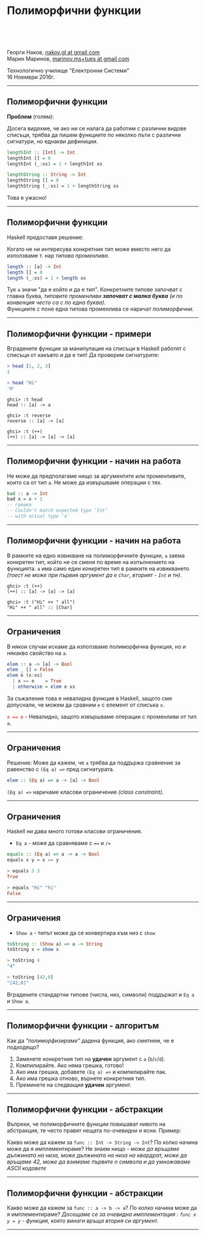 <!--
    page_number:true
    *page_number:false
-->
<!--
```hs
import Prelude hiding (length)

```
-->
Полиморфични функции<br/>
====

<br>
<br>
<br>

Георги Наков, [nakov.gl at gmail com](mailto:nakov.gl+tues@gmail.com)  
Марин Маринов, [marinov.ms+tues at gmail com](mailto:marinov.ms+tues@gmail.com)


Технологично училище "Електронни Системи"  
16 Ноември 2016г.

---

## Полиморфични функции

**Проблем** (голям):  

Досега видяхме, че ако ни се налага да работим с различни видове списъци, трябва да пишем функциите по няколко пъти с различни сигнатури, но еднакви дефиниции.
<br/>
```hs
lengthInt :: [Int] -> Int
lengthInt [] = 0
lengthInt (_:xs) = 1 + lengthInt xs

lengthString :: String -> Int
lengthString [] = 0
lengthString (_:xs) = 1 + lengthString xs
```

Това е ужасно!

---

## Полиморфични функции

Haskell предоставя решение:

Когато не ни интересува конкретния тип може вместо него да използваме т. нар *типова променлива*.
```hs
length :: [a] -> Int
length [] = 0
length (_:xs) = 1 + length xs
```
Тук `a` значи "да е който и да е тип".
Конкретните типове започват с главна буква, _типовите променливи **започват с малка буква** (и по конвенция често са с по една буква)_.  
Функциите с поне една типова променлива се наричат *полиморфични*.

---

## Полиморфични функции - примери

Вградените функции за манипулация на списъци в Haskell работят с списъци от какъвто и да е тип! Да проверим сигнатурите:
```hs
> head [1, 2, 3]
1

> head "Hi"
'H'
```

```text
ghci> :t head
head :: [a] -> a

ghci> :t reverse
reverse :: [a] -> [a]

ghci> :t (++)
(++) :: [a] -> [a] -> [a]
```
---

## Полиморфични функции - начин на работа

Не може да предполагаме нищо за аргументите или променливите, които са от тип `a`. Не може да извършваме операции с тях.
```hs     
bad :: a -> Int
bad x = x + 1
-- грешка
-- Couldn't match expected type ‘Int’ 
-- with actual type ‘a’
```
---

## Полиморфични функции - начин на работа

В рамките на едно извикване на полиморфичните функции, `a` заема конкретен тип, който не се сменя по време на изпълнението на функцията. `a` има само един конкретен тип в рамките на извикването *(тоест не може при първия аргумент да е `Char`, вторият - `Int` и тн)*.

```text
ghci> :t (++)
(++) :: [a] -> [a] -> [a]

ghci> :t ("Hi" ++ " all")
"Hi" ++ " all" :: [Char]
```
--- 

## Ограничения

В някои случаи искаме да използваме полиморфична функция, но и някакво свойство на `a`.
```hs     
elem :: a -> [a] -> Bool
elem _ [] = False
elem e (x:xs)
  | x == e    = True
  | otherwise = elem e xs
```
За съжаление това е невалидна функция в Haskell, защото сме допуснали, че можем да сравним `e` с елемент от списъка `x`.

<font color="red">`x == e`</font> - Невалидно, защото извършваме операции с променливи от тип `a`.

---
## Oграничения

Решение: Може да кажем, че `a` трябва да поддържа сравнение за равенство с `(Eq a) =>` пред сигнатурата.
```hs     
elem :: (Eq a) => a -> [a] -> Bool
```
`(Eq a) =>` наричаме класови ограничение *(class constraint)*. 

---

## Oграничения

Haskell ни дава много готови класови ограничения. 
- `Eq a` - може да сравняваме с `==` и `/=`
```hs
equals :: (Eq a) => a -> a -> Bool
equals x y = x == y

> equals 3 3 
True

> equals "Hi" "hi"
False
```
--- 
## Oграничения

- `Show a` - типът може да се конвертира към низ с `show`
```hs
toString :: (Show a) => a -> String
toString x = show x

> toString 4
"4"

> toString [42,0]
"[42,0]"
```
Вградените стандартни типове (числа, низ, симвoли) поддържат и `Eq a` и `Show a`.

---
## Полиморфични функции - алгоритъм

Как да *"полиморфизираме"* дадена функция, ако сметнем, че е подходящо?
1. Заменете конкретния тип на **удачен** аргумент с `а` (`b`/`c`/`d`).
2. Компилирайте. Ако няма грешка, готово!
3. Ако има грешка, добавете `(Eq a) =>` и компилирайте пак.
4. Ако има грешка отново, върнете конкретния тип.
5. Преминете на следващия **удачен** аргумент.


---

## Полиморфични функции - абстракции

Въпреки, че полиморфичните функции повишават нивото на абстракция, те често правят нещата по-очевидни и ясни. 
Пример:

Какво може да кажем за `func :: Int -> String -> Int`? По колко начина може да я имплементираме? 
Не знаем нищо - *може да връщаме дължината на низа, може дължината на низа на квардрат, може да връщаме 42, може да взимаме първите n символа и да умножаваме ASCII кодовете*

---

## Полиморфични функции - абстракции
Какво може да кажем за `func :: a -> b -> а`? По колко начина може да я имплементираме?
*Досещаме се за очевидна имплементация :
`func x y = y` - функция, която винаги връща втория си аргумент.*

---
